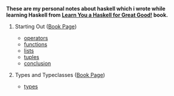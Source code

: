 **These are my personal notes about haskell which i wrote while**  
**learning Haskell from [Learn You a Haskell for Great Good!](http://learnyouahaskell.com/) book.**

1. Starting Out ([Book Page](http://learnyouahaskell.com/starting-out))
   - [operators](/01_starting-out/operators.hs)
   - [functions](/01_starting-out/functions.hs)
   - [lists](/01_starting-out/lists.hs)
   - [tuples](/01_starting-out/tuples.hs)
   - [conclusion](/01_starting-out/conclusion.hs)

2. Types and Typeclasses ([Book Page](http://learnyouahaskell.com/types-and-typeclasses))
   - [types](/02_types-and-typeclasses/types.hs)
   
